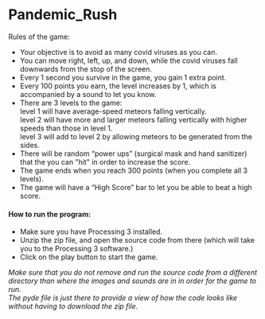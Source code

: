 # Pandemic_Rush

Rules of the game:
- Your objective is to avoid as many covid viruses as you can.  
- You can move right, left, up, and down, while the covid viruses fall downwards from the stop of the screen.  
- Every 1 second you survive in the game, you gain 1 extra point.
- Every 100 points you earn, the level increases by 1, which is accompanied by a sound to let you know.
- There are 3 levels to the game:   
level 1 will have average-speed meteors falling vertically.  
level 2 will have more and larger meteors falling vertically with higher speeds than those in level 1.  
level 3 will add to level 2 by allowing meteors to be generated from the sides.
- There will be random “power ups” (surgical mask and hand sanitizer) that the
you can "hit" in order to increase the score.  
- The game ends when you reach 300 points (when you complete all 3 levels).
- The game will have a “High Score” bar to let you be able to beat a high score.


#### How to run the program:
- Make sure you have Processing 3 installed.
- Unzip the zip file, and open the source code from there (which will take you to the Processing 3 software.)
- Click on the play button to start the game.

_Make sure that you do not remove and run the source code from a different directory than where the images and sounds are in in order for the game to run._   
_The pyde file is just there to provide a view of how the code looks like without having to download the zip file._

